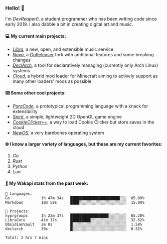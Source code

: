### Hello! 👋

I'm _DevReaper0_, a student programmer who has been writing code since early 2019. I also dabble a bit in creating digital art and music.

#### 💻 My current main projects:

-   _[Libra](https://github.com/LibraMusic)_, a new, open, and extensible music service
-   _[Nova](https://github.com/LibraMusic/Nova)_, a [GoReleaser](https://github.com/goreleaser/goreleaser) fork with additional features and some breaking changes
-   _[DeclArch](https://github.com/DevReaper0/declarch)_, a tool for declaratively managing (currently only Arch Linux) systems
-   _[Cloud](https://github.com/CloudLoaderMC/CloudLoader)_, a hybrid mod loader for Minecraft aiming to actively support as many other loaders' mods as possible

#### ⌨️ Some other cool projects:

-   _[ParaCode](https://github.com/ParaCodeLang/ParaCode)_, a prototypical programming language with a knack for extensibility
-   _[Spirit](https://gitlab.com/DevReaper0/SpiritEngine)_, a simple, lightweight 2D OpenGL game engine
-   _[CookieClicker++](https://github.com/DevReaper0/CookieClickerPlusPlus)_, a way to load Cookie Clicker but store saves in the cloud
-   _[NewOS](https://github.com/DevReaper0/NewOS)_, a very barebones operating system

#### 🌐 I know a larger variety of languages, but these are my current favorites:

1. _Go_
2. _Rust_
3. _Python_
4. _Lua_

#### 📡 My Wakapi stats from the past week:

```text
💾 Languages:
Go              1h 47m 34s   ██████████████████████░░░  85.00%
Markdown        18m 59s      ████░░░░░░░░░░░░░░░░░░░░░  15.00%

💼 Projects:
hyprgroups      1h 22m 37s   █████████████████░░░░░░░░  65.28%
LibraCore       41m 17s      █████████░░░░░░░░░░░░░░░░  32.62%
ObsidianVault   2m 0s        █░░░░░░░░░░░░░░░░░░░░░░░░  1.58%
declarch        39s          █░░░░░░░░░░░░░░░░░░░░░░░░  0.51%

Total: 2 hrs 7 mins
```
